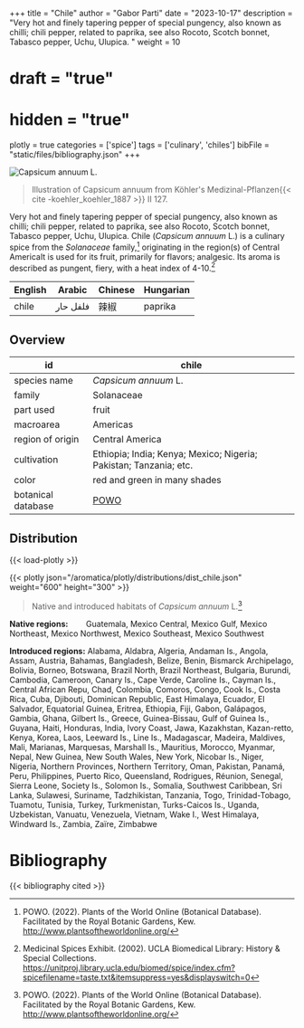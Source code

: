 +++
title = "Chile"
author = "Gabor Parti"
date = "2023-10-17"
description = "Very hot and finely tapering pepper of special pungency, also known as chilli; chili pepper, related to paprika, see also Rocoto, Scotch bonnet, Tabasco pepper, Uchu, Ulupica. "
weight = 10
# draft = "true"
# hidden = "true"
plotly = true
categories = ['spice']
tags = ['culinary', 'chiles']
bibFile = "static/files/bibliography.json"
+++

![*Capsicum annuum* L.](/images/illustrations/chile.png?width=33vw "Illustration of Capsicum annuum from Köhler's Medizinal-Pflanzen")

>Illustration of Capsicum annuum from Köhler's Medizinal-Pflanzen{{< cite -koehler_koehler_1887 >}} II 127.

Very hot and finely tapering pepper of special pungency, also known as chilli; chili pepper, related to paprika, see also Rocoto, Scotch bonnet, Tabasco pepper, Uchu, Ulupica. Chile (*Capsicum annuum* L.) is a culinary spice from the *Solanaceae* family,[^powo] originating in the region(s) of Central AmericaIt is used for its fruit, primarily for flavors; analgesic. Its aroma is described as pungent, fiery, with a heat index of 4-10.[^ucla_medicinal_2002]

|English| Arabic |Chinese|Hungarian|
|-------|--------|-------|---------|
| chile |فلفل حار|   辣椒  | paprika |

## Overview

|        id        |                              chile                              |
|------------------|-----------------------------------------------------------------|
|   species name   |                       *Capsicum annuum* L.                      |
|      family      |                            Solanaceae                           |
|     part used    |                              fruit                              |
|     macroarea    |                             Americas                            |
| region of origin |                         Central America                         |
|    cultivation   |Ethiopia; India; Kenya; Mexico; Nigeria; Pakistan; Tanzania; etc.|
|       color      |                   red and green in many shades                  |
|botanical database|       [POWO](https://powo.science.kew.org/taxon/316944-2)       |

## Distribution

{{< load-plotly >}}

{{< plotly json="/aromatica/plotly/distributions/dist_chile.json" weight="600" height="300" >}}

>Native and introduced habitats of *Capsicum annuum* L.[^powo]

**Native regions:** &nbsp; &nbsp; &nbsp; &nbsp;Guatemala, Mexico Central, Mexico Gulf, Mexico Northeast, Mexico Northwest, Mexico Southeast, Mexico Southwest

**Introduced regions:** Alabama, Aldabra, Algeria, Andaman Is., Angola, Assam, Austria, Bahamas, Bangladesh, Belize, Benin, Bismarck Archipelago, Bolivia, Borneo, Botswana, Brazil North, Brazil Northeast, Bulgaria, Burundi, Cambodia, Cameroon, Canary Is., Cape Verde, Caroline Is., Cayman Is., Central African Repu, Chad, Colombia, Comoros, Congo, Cook Is., Costa Rica, Cuba, Djibouti, Dominican Republic, East Himalaya, Ecuador, El Salvador, Equatorial Guinea, Eritrea, Ethiopia, Fiji, Gabon, Galápagos, Gambia, Ghana, Gilbert Is., Greece, Guinea-Bissau, Gulf of Guinea Is., Guyana, Haiti, Honduras, India, Ivory Coast, Jawa, Kazakhstan, Kazan-retto, Kenya, Korea, Laos, Leeward Is., Line Is., Madagascar, Madeira, Maldives, Mali, Marianas, Marquesas, Marshall Is., Mauritius, Morocco, Myanmar, Nepal, New Guinea, New South Wales, New York, Nicobar Is., Niger, Nigeria, Northern Provinces, Northern Territory, Oman, Pakistan, Panamá, Peru, Philippines, Puerto Rico, Queensland, Rodrigues, Réunion, Senegal, Sierra Leone, Society Is., Solomon Is., Somalia, Southwest Caribbean, Sri Lanka, Sulawesi, Suriname, Tadzhikistan, Tanzania, Togo, Trinidad-Tobago, Tuamotu, Tunisia, Turkey, Turkmenistan, Turks-Caicos Is., Uganda, Uzbekistan, Vanuatu, Venezuela, Vietnam, Wake I., West Himalaya, Windward Is., Zambia, Zaïre, Zimbabwe

[^powo]: POWO. (2022). Plants of the World Online (Botanical Database). Facilitated by the Royal Botanic Gardens, Kew. http://www.plantsoftheworldonline.org/
[^ucla_medicinal_2002]: Medicinal Spices Exhibit. (2002). UCLA Biomedical Library: History & Special Collections. https://unitproj.library.ucla.edu/biomed/spice/index.cfm?spicefilename=taste.txt&itemsuppress=yes&displayswitch=0



# Bibliography

{{< bibliography cited >}}

